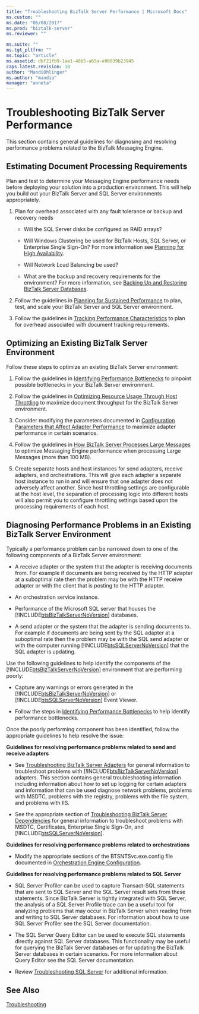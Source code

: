 ```yaml
---
title: "Troubleshooting BizTalk Server Performance | Microsoft Docs"
ms.custom: ""
ms.date: "06/08/2017"
ms.prod: "biztalk-server"
ms.reviewer: ""

ms.suite: ""
ms.tgt_pltfrm: ""
ms.topic: "article"
ms.assetid: dbf21fb9-1ae1-48b5-a65a-e96839b23945
caps.latest.revision: 18
author: "MandiOhlinger"
ms.author: "mandia"
manager: "anneta"
---
```

# Troubleshooting BizTalk Server Performance
This section contains general guidelines for diagnosing and resolving performance problems related to the BizTalk Messaging Engine.  
  
## Estimating Document Processing Requirements  
 Plan and test to determine your Messaging Engine performance needs before deploying your solution into a production environment. This will help you build out your BizTalk Server and SQL Server environments appropriately.  
  
1.  Plan for overhead associated with any fault tolerance or backup and recovery needs  
  
    -   Will the SQL Server disks be configured as RAID arrays?  
  
    -   Will Windows Clustering be used for BizTalk Hosts, SQL Server, or Enterprise Single Sign-On? For more information see [Planning for High Availability](../core/planning-for-high-availability3.md).  
  
    -   Will Network Load Balancing be used?  
  
    -   What are the backup and recovery requirements for the environment? For more information, see [Backing Up and Restoring BizTalk Server Databases](../core/backing-up-and-restoring-biztalk-server-databases.md).  
  
2.  Follow the guidelines in [Planning for Sustained Performance](../core/planning-for-sustained-performance.md) to plan, test, and scale your BizTalk Server and SQL Server environment.  
  
3.  Follow the guidelines in [Tracking Performance Characteristics](../core/tracking-performance-characteristics.md) to plan for overhead associated with document tracking requirements.  
  
## Optimizing an Existing BizTalk Server Environment  
 Follow these steps to optimize an existing BizTalk Server environment:  
  
1.  Follow the guidelines in [Identifying Performance Bottlenecks](../core/identifying-performance-bottlenecks.md) to pinpoint possible bottlenecks in your BizTalk Server environment.  
  
2.  Follow the guidelines in [Optimizing Resource Usage Through Host Throttling](../core/optimizing-resource-usage-through-host-throttling.md) to maximize document throughput for the BizTalk Server environment.  
  
3.  Consider modifying the parameters documented in [Configuration Parameters that Affect Adapter Performance](../core/configuration-parameters-that-affect-adapter-performance.md) to maximize adapter performance in certain scenarios.  
  
4.  Follow the guidelines in [How BizTalk Server Processes Large Messages](../core/how-biztalk-server-processes-large-messages.md) to optimize Messaging Engine performance when processing Large Messages (more than 100 MB).  
  
5.  Create separate hosts and host instances for send adapters, receive adapters, and orchestrations. This will give each adapter a separate host instance to run in and will ensure that one adapter does not adversely affect another. Since host throttling settings are configurable at the host level, the separation of processing logic into different hosts will also permit you to configure throttling settings based upon the processing requirements of each host.  
  
## Diagnosing Performance Problems in an Existing BizTalk Server Environment  
 Typically a performance problem can be narrowed down to one of the following components of a BizTalk Server environment:  
  
-   A receive adapter or the system that the adapter is receiving documents from. For example if documents are being received by the HTTP adapter at a suboptimal rate then the problem may be with the HTTP receive adapter or with the client that is posting to the HTTP adapter.  
  
-   An orchestration service instance.  
  
-   Performance of the Microsoft SQL server that houses the [!INCLUDE[btsBizTalkServerNoVersion](../includes/btsbiztalkservernoversion-md.md)] databases.  
  
-   A send adapter or the system that the adapter is sending documents to. For example if documents are being sent by the SQL adapter at a suboptimal rate then the problem may be with the SQL send adapter or with the computer running [!INCLUDE[btsSQLServerNoVersion](../includes/btssqlservernoversion-md.md)] that the SQL adapter is updating.  
  
 Use the following guidelines to help identify the components of the [!INCLUDE[btsBizTalkServerNoVersion](../includes/btsbiztalkservernoversion-md.md)] environment that are performing poorly:  
  
-   Capture any warnings or errors generated in the [!INCLUDE[btsBizTalkServerNoVersion](../includes/btsbiztalkservernoversion-md.md)] or [!INCLUDE[btsSQLServerNoVersion](../includes/btssqlservernoversion-md.md)] Event Viewer.  
  
-   Follow the steps in [Identifying Performance Bottlenecks](../core/identifying-performance-bottlenecks.md) to help identify performance bottlenecks.  
  
 Once the poorly performing component has been identified, follow the appropriate guidelines to help resolve the issue:  
  
 **Guidelines for resolving performance problems related to send and receive adapters**  
  
-   See [Troubleshooting BizTalk Server Adapters](../core/troubleshooting-biztalk-server-adapters.md) for general information to troubleshoot problems with [!INCLUDE[btsBizTalkServerNoVersion](../includes/btsbiztalkservernoversion-md.md)] adapters. This section contains general troubleshooting information including information about how to set up logging for certain adapters and information that can be used diagnose network problems, problems with MSDTC, problems with the registry, problems with the file system, and problems with IIS.  
  
-   See the appropriate section of [Troubleshooting BizTalk Server Dependencies](../core/troubleshooting-biztalk-server-dependencies.md) for general information to troubleshoot problems with MSDTC, Certificates, Enterprise Single Sign-On, and [!INCLUDE[btsSQLServerNoVersion](../includes/btssqlservernoversion-md.md)].  
  
 **Guidelines for resolving performance problems related to orchestrations**  
  
-   Modify the appropriate sections of the BTSNTSvc.exe.config file documented in [Orchestration Engine Configuration](../core/orchestration-engine-configuration.md).  
  
 **Guidelines for resolving performance problems related to SQL Server**  
  
-   SQL Server Profiler can be used to capture Transact-SQL statements that are sent to SQL Server and the SQL Server result sets from these statements. Since BizTalk Server is tightly integrated with SQL Server, the analysis of a SQL Server Profile trace can be a useful tool for analyzing problems that may occur in BizTalk Server when reading from and writing to SQL Server databases. For information about how to use SQL Server Profiler see the SQL Server documentation.  
  
-   The SQL Server Query Editor can be used to execute SQL statements directly against SQL Server databases. This functionality may be useful for querying the BizTalk Server databases or for updating the BizTalk Server databases in certain scenarios. For more information about Query Editor see the SQL Server documentation.  
  
-   Review [Troubleshooting SQL Server](../core/troubleshooting-sql-server.md) for additional information.  
  
## See Also  
 [Troubleshooting](../core/troubleshooting.md)